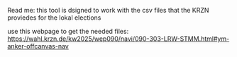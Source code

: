 Read me:
this tool is dsigned to work with the csv files that the KRZN proviedes for the lokal elections

use this webpage to get the needed files:
https://wahl.krzn.de/kw2025/wep090/navi/090-303-LRW-STMM.html#ym-anker-offcanvas-nav

